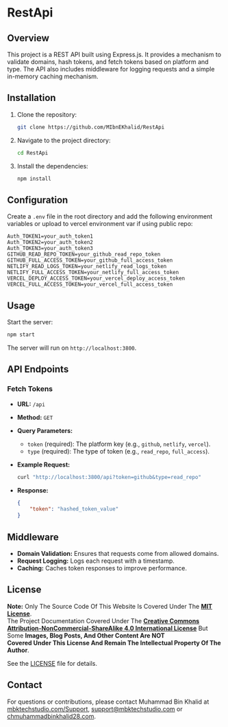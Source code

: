 # RestApi
## Overview

This project is a REST API built using Express.js. It provides a mechanism to validate domains, hash tokens, and fetch tokens based on platform and type. The API also includes middleware for logging requests and a simple in-memory caching mechanism.

## Installation

1. Clone the repository:
    ```sh
    git clone https://github.com/MIbnEKhalid/RestApi
    ```
2. Navigate to the project directory:
    ```sh
    cd RestApi
    ```
3. Install the dependencies:
    ```sh
    npm install
    ```

## Configuration

Create a `.env` file in the root directory and add the following environment variables or upload to vercel environment var if using public repo:
```env
Auth_TOKEN1=your_auth_token1
Auth_TOKEN2=your_auth_token2
Auth_TOKEN3=your_auth_token3
GITHUB_READ_REPO_TOKEN=your_github_read_repo_token
GITHUB_FULL_ACCESS_TOKEN=your_github_full_access_token
NETLIFY_READ_LOGS_TOKEN=your_netlify_read_logs_token
NETLIFY_FULL_ACCESS_TOKEN=your_netlify_full_access_token
VERCEL_DEPLOY_ACCESS_TOKEN=your_vercel_deploy_access_token
VERCEL_FULL_ACCESS_TOKEN=your_vercel_full_access_token
```

## Usage

Start the server:
```sh
npm start
```

The server will run on `http://localhost:3800`.

## API Endpoints

### Fetch Tokens

- **URL:** `/api`
- **Method:** `GET`
- **Query Parameters:**
  - `token` (required): The platform key (e.g., `github`, `netlify`, `vercel`).
  - `type` (required): The type of token (e.g., `read_repo`, `full_access`).

- **Example Request:**
    ```sh
    curl "http://localhost:3800/api?token=github&type=read_repo"
    ```

- **Response:**
    ```json
    {
        "token": "hashed_token_value"
    }
    ```

## Middleware

- **Domain Validation:** Ensures that requests come from allowed domains.
- **Request Logging:** Logs each request with a timestamp.
- **Caching:** Caches token responses to improve performance.


## License
 

**Note:** Only The Source Code Of This Website Is Covered Under The **[MIT License](https://opensource.org/license/mit)**.  
The Project Documentation Covered Under The **[Creative Commons Attribution-NonCommercial-ShareAlike 4.0 International License](https://creativecommons.org/licenses/by-nc-sa/4.0/)** But Some **Images, Blog Posts, And Other Content Are NOT  
Covered Under This License And Remain The Intellectual Property Of The Author**.

See the [LICENSE](LICENSE.md) file for details.
 
## Contact

For questions or contributions, please contact Muhammad Bin Khalid at [mbktechstudio.com/Support](https://mbktechstudio.com/Support/?Project=SecureTokenAPI), [support@mbktechstudio.com](mailto:support@mbktechstudio.com) or [chmuhammadbinkhalid28.com](mailto:chmuhammadbinkhalid28.com). 
